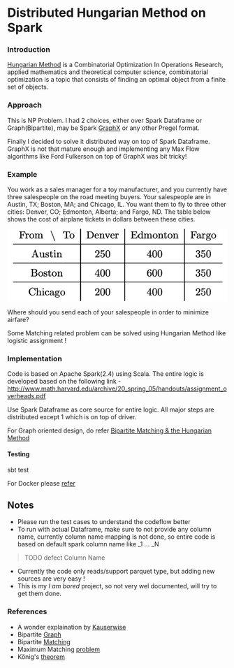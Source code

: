 # Distributed Hungarian Method on Spark 

### Introduction

[Hungarian Method](https://en.wikipedia.org/wiki/Hungarian_algorithm) is a Combinatorial Optimization In Operations Research, applied mathematics and theoretical 
computer science, combinatorial optimization is a topic that consists of finding an optimal object from a finite set of objects.

### Approach

This is NP Problem. 
I had 2 choices, either over Spark Dataframe or Graph(Bipartite), may be Spark [GraphX](https://spark.apache.org/docs/latest/graphx-programming-guide.html)
or any other Pregel format.

Finally I decided to solve it  distributed way on top
of Spark Dataframe. GraphX is not that mature enough and implementing
any Max Flow algorithms like Ford Fulkerson on top of GraphX was bit tricky! 



### Example
You work as a sales manager for a toy
manufacturer, and you currently have three salespeople on
the road meeting buyers. Your salespeople are in Austin, TX;
Boston, MA; and Chicago, IL. You want them to fly to three
other cities: Denver, CO; Edmonton, Alberta; and Fargo,
ND. The table below shows the cost of airplane tickets in
dollars between these cities.

![](img/assignmentproblem.png)

Where should you send each of your salespeople in order to
minimize airfare?

Some Matching related problem can be solved using Hungarian Method like
logistic assignment !

### Implementation

Code is based on Apache Spark(2.4) using Scala.
The entire logic is developed based on the following link -
http://www.math.harvard.edu/archive/20_spring_05/handouts/assignment_overheads.pdf

Use Spark Dataframe as core source for entire logic. All major steps
are distributed except 1 which is on top of driver.

For Graph oriented design, do refer [Bipartite Matching & the Hungarian Method](http://www.cse.ust.hk/~golin/COMP572/Notes/Matching.pdf)


#### Testing
sbt test

For Docker please [refer](https://github.com/abhishek-ch/spark-docker)

## Notes

 * Please run the test cases to understand the codeflow better
 * To run with actual Dataframe, make sure to not provide any column
 name, currently column name mapping is not done, so entire code is
 based on default spark column name like _1 ... _N

 > TODO defect Column Name
 * Currently the code only reads/support parquet type, but adding
 new sources are very easy !
 * This is my _I am bored_ project, so not very wel documented, will
 try to get them done.
 
 
 ### References
 
 * A wonder explaination by [Kauserwise](https://www.youtube.com/watch?v=rrfFTdO2Z7I)
 * Bipartite [Graph](https://www.youtube.com/watch?v=JpapV5DrBek)
 * Bipartite [Matching]( https://www.youtube.com/watch?v=iAWSFmVh6hs)
 * Maximum Matching [problem](https://www.geeksforgeeks.org/maximum-bipartite-matching/)
 * Kőnig's [theorem](https://en.wikipedia.org/wiki/K%C5%91nig%27s_theorem_(graph_theory))
 
 



